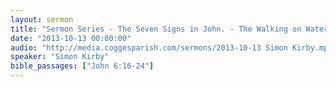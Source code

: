 ```yaml
---
layout: sermon
title: "Sermon Series - The Seven Signs in John. - The Walking on Water."
date: "2013-10-13 00:00:00"
audio: "http://media.coggesparish.com/sermons/2013-10-13 Simon Kirby.mp3"
speaker: "Simon Kirby"
bible_passages: ["John 6:16-24"]
---
```

